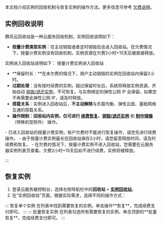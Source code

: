 本文档介绍实例的回收机制与恢复实例的操作方法。更多信息可参考 [欠费说明](https://intl.cloud.tencent.com/document/product/213/2181)。 

## 实例回收说明
腾讯云回收站是一种云服务回收机制，实例回收说明如下：
- **按量计费类型实例**：在主动销毁或者定时销毁后会进入回收站。在欠费情况下，按量计费实例没有回收机制，实例资源在欠费2小时+15天后被直接释放。

实例进入回收站说明如下：
按量计费实例进入回收站
 - **保留时长：**在未欠费的情况下，用户主动销毁的实例在回收站内保留2小时。
 - **过期处理**：没有按时续费的实例，超过保留时长后，系统将释放实例资源，开始自动 [销毁/退还实例](https://intl.cloud.tencent.com/zh/document/product/213/4930)，不可恢复。与实例绑定的弹性公网 IP 会保留。如果您不再需要此弹性公网 IP，请及时释放。
 - **搭载关系**：实例进入回收站后，**不主动解除**与负载均衡、弹性云盘、基础网络互通的搭载关系。
 - **操作限制：**回收站内实例，仅可进行 **[续费恢复](https://intl.cloud.tencent.com/document/product/213/6143)**、**[销毁/退还实例](https://intl.cloud.tencent.com/zh/document/product/213/4930)** 和 **[制作镜像](https://intl.cloud.tencent.com/document/product/213/4942)**（特殊机型除外） 操作。



<dx-alert infotype="notice" title="">
- 已进入回收站的按量计费实例，账户欠费时不能进行恢复操作，请您先进行续费操作。
- 由于按量计费实例最长在回收站保存2小时，请您留意释放时间，请及时续费和恢复。
- 在欠费的情况下，按量计费实例不进入回收站，您需要在云服务器实例列表页查看。欠费2小时+15天后如不进行续费，实例将被释放。
</dx-alert>

:::
</dx-tabs>

## 恢复实例
1. 登录云服务器控制台，选择左侧导航栏中的**回收站** > **[实例回收站](https://console.cloud.tencent.com/cvm/recycler/cvm)**。
2. 在“实例回收站”页面，根据实际需求，选择不同的操作方式：
<dx-tabs>
::: 恢复单个实例
在列表中找到需要恢复的实例，单击操作**恢复**，完成续费支付即可。
:::
::: 批量恢复实例
在列表勾选所有需要恢复的实例，单击顶部的**批量恢复**，完成续费支付即可。
:::
</dx-tabs>

